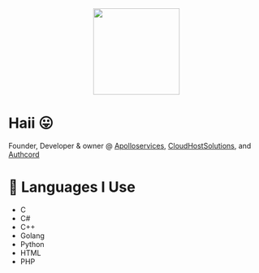 <div id="header" align="center">
  <img src="[https://media.giphy.com/media/M9gbBd9nbDrOTu1Mqx/giphy.gif](https://cdn.discordapp.com/attachments/1066513793854750862/1066851073622548520/index.png)" width="170"/>
  
</div>


# Haii 😛

Founder, Developer & owner @ <a href="https://apolloservices.xyz">Apolloservices</a>, <a href="https://cloudhostsolutions.co">CloudHostSolutions</a>, and <a href="https://authcord.xyz">Authcord</a>


# 🐸 Languages I Use
- C
- C#
- C++
- Golang
- Python
- HTML 
- PHP
<div>


